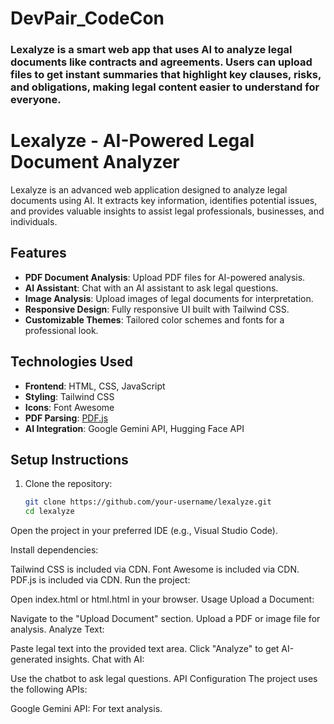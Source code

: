 # DevPair_CodeCon
### Lexalyze is a smart web app that uses AI to analyze legal documents like contracts and agreements. Users can upload files to get instant summaries that highlight key clauses, risks, and obligations, making legal content easier to understand for everyone.

# Lexalyze - AI-Powered Legal Document Analyzer

Lexalyze is an advanced web application designed to analyze legal documents using AI. It extracts key information, identifies potential issues, and provides valuable insights to assist legal professionals, businesses, and individuals.

## Features

- **PDF Document Analysis**: Upload PDF files for AI-powered analysis.
- **AI Assistant**: Chat with an AI assistant to ask legal questions.
- **Image Analysis**: Upload images of legal documents for interpretation.
- **Responsive Design**: Fully responsive UI built with Tailwind CSS.
- **Customizable Themes**: Tailored color schemes and fonts for a professional look.

## Technologies Used

- **Frontend**: HTML, CSS, JavaScript
- **Styling**: Tailwind CSS
- **Icons**: Font Awesome
- **PDF Parsing**: [PDF.js](https://mozilla.github.io/pdf.js/)
- **AI Integration**: Google Gemini API, Hugging Face API


## Setup Instructions

1. Clone the repository:
   ```bash
   git clone https://github.com/your-username/lexalyze.git
   cd lexalyze
Open the project in your preferred IDE (e.g., Visual Studio Code).

Install dependencies:

Tailwind CSS is included via CDN.
Font Awesome is included via CDN.
PDF.js is included via CDN.
Run the project:

Open index.html or html.html in your browser.
Usage
Upload a Document:

Navigate to the "Upload Document" section.
Upload a PDF or image file for analysis.
Analyze Text:

Paste legal text into the provided text area.
Click "Analyze" to get AI-generated insights.
Chat with AI:

Use the chatbot to ask legal questions.
API Configuration
The project uses the following APIs:

Google Gemini API: For text analysis.


